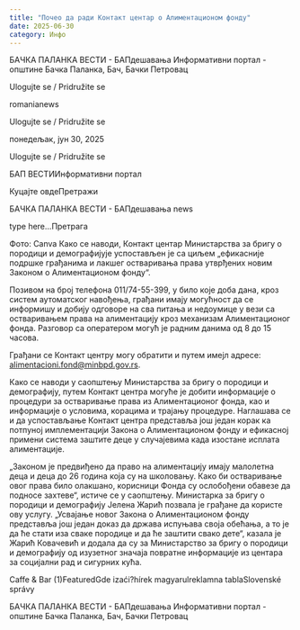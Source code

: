 ```yaml
---
title: "Почео да ради Контакт центар о Алиментационом фонду"
date: 2025-06-30
category: Инфо
---
```


БАЧКА ПАЛАНКА ВЕСТИ - БАПдешавања Информативни портал - општине Бачка Паланка, Бач, Бачки Петровац

Ulogujte se / Pridružite se

romanianews

Ulogujte se / Pridružite se

понедељак, јун 30, 2025

Ulogujte se / Pridružite se

БАП ВЕСТИИнформативни портал

Куцајте овдеПретражи

БАЧКА ПАЛАНКА ВЕСТИ - БАПдешавања news

type here...Претрага

Фото: Canva
            Како се наводи, Контакт центар Министарства за бригу о породици и демографијује успостављен је са циљем „ефикасније подршке грађанима и лакшег остваривања права утврђених новим Законом о Алиментационом фонду“.

Позивом на број телефона 011/74-55-399, у било које доба дана, кроз систем аутоматског навођења, грађани имају могућност да се информишу и добију одговоре на сва питања и недоумице у вези са остваривањем права на алиментацију кроз механизам Алиментационог фонда.
Разговор са оператером могућ је радним данима од 8 до 15 часова.


Грађани се Контакт центру могу обратити и путем имејл адресе: alimentacioni.fond@minbpd.gov.rs.


Како се наводи у саопштењу Министарства за бригу о породици и демографију, путем Контакт центра могуће је добити информације о процедури за остваривање права из Алиментационог фонда, као и информације о условима, корацима и трајању процедуре.
Наглашава се и да успостављање Контакт центра представља још један корак ка потпуној имплементацији Закона о Алиментационом фонду и ефикасној примени система заштите деце у случајевима када изостане исплата алиментације.


„Законом је предвиђено да право на алиментацију имају малолетна деца и деца до 26 година која су на школовању. Како би остваривање овог права било олакшано, корисници Фонда су ослобођени обавезе да подносе захтеве“, истиче се у саопштењу.
Министарка за бригу о породици и демографију Јелена Жарић позвала је грађане да користе ову услугу.
„Усвајање новог Закона о Алиментационом фонду представља још један доказ да држава испуњава своја обећања, а то је да ће стати иза сваке породице и да ће заштити свако дете“, казала је Жарић Ковачевић и додала да су за Министарство за бригу о породици и демографију од изузетног значаја повратне информације из центара за социјални рад и сигурних кућа.

Caffe & Bar (1)FeaturedGde izaći?hírek magyarulreklamna tablaSlovenské správy

БАЧКА ПАЛАНКА ВЕСТИ - БАПдешавања Информативни портал - општине Бачка Паланка, Бач, Бачки Петровац
